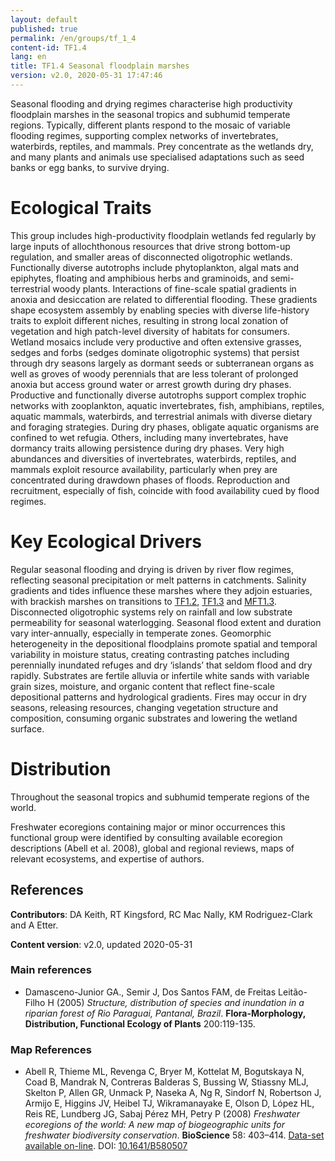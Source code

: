 ```yaml
---
layout: default
published: true
permalink: /en/groups/tf_1_4
content-id: TF1.4
lang: en
title: TF1.4 Seasonal floodplain marshes
version: v2.0, 2020-05-31 17:47:46
---
```


Seasonal flooding and drying regimes characterise high productivity floodplain marshes in the seasonal tropics and subhumid temperate regions. Typically, different plants respond to the mosaic of variable flooding regimes, supporting complex networks of invertebrates, waterbirds, reptiles, and mammals. Prey concentrate as the wetlands dry, and many plants and animals use specialised adaptations such as seed banks or egg banks, to survive drying.

# Ecological Traits
 
This group includes high-productivity floodplain wetlands fed regularly by large inputs of allochthonous resources that drive strong bottom-up regulation, and smaller areas of disconnected oligotrophic wetlands. Functionally diverse autotrophs include phytoplankton, algal mats and epiphytes, floating and amphibious herbs and graminoids, and semi-terrestrial woody plants. Interactions of fine-scale spatial gradients in anoxia and desiccation are related to differential flooding. These gradients shape ecosystem assembly by enabling species with diverse life-history traits to exploit different niches, resulting in strong local zonation of vegetation and high patch-level diversity of habitats for consumers. Wetland mosaics include very productive and often extensive grasses, sedges and forbs (sedges dominate oligotrophic systems) that persist through dry seasons largely as dormant seeds or subterranean organs as well as groves of woody perennials that are less tolerant of prolonged anoxia but access ground water or arrest growth during dry phases. Productive and functionally diverse autotrophs support complex trophic networks with zooplankton, aquatic invertebrates, fish, amphibians, reptiles, aquatic mammals,  waterbirds, and terrestrial animals with diverse dietary and foraging strategies. During dry phases, obligate aquatic organisms are confined to wet refugia. Others, including many invertebrates, have dormancy traits allowing persistence during dry phases. Very high abundances and diversities of invertebrates, waterbirds, reptiles, and mammals exploit resource availability, particularly when prey are concentrated during drawdown phases of floods. Reproduction and recruitment, especially of fish, coincide with food availability cued by flood regimes.
 
# Key Ecological Drivers
 
Regular seasonal flooding and drying is driven by river flow regimes, reflecting seasonal precipitation or melt patterns in catchments. Salinity gradients and tides influence these marshes where they adjoin estuaries, with brackish marshes on transitions to [TF1.2](/explore/groups/TF1.2), [TF1.3](/explore/groups/TF1.3) and [MFT1.3](/explore/groups/MFT1.3). Disconnected oligotrophic systems rely on rainfall and low substrate permeability for seasonal waterlogging. Seasonal flood extent and duration vary inter-annually, especially in temperate zones. Geomorphic heterogeneity in the depositional floodplains promote spatial and temporal variability in moisture status, creating contrasting patches including perennially inundated refuges and dry ‘islands’ that seldom flood and dry rapidly. Substrates are fertile alluvia or infertile white sands with variable grain sizes, moisture, and organic content that reflect fine-scale depositional patterns and hydrological gradients. Fires may occur in dry seasons, releasing resources, changing vegetation structure and composition, consuming organic substrates and lowering the wetland surface. 
 
# Distribution
 
Throughout the seasonal tropics and subhumid temperate regions of the world.

Freshwater ecoregions containing major or minor occurrences this functional group were identified by consulting available ecoregion descriptions (Abell et al. 2008), global and regional reviews, maps of relevant ecosystems, and expertise of authors.

## References

**Contributors**: DA Keith, RT Kingsford, RC Mac Nally, KM Rodriguez-Clark and A Etter.

**Content version**: v2.0, updated 2020-05-31

### Main references
* Damasceno-Junior GA., Semir J, Dos Santos FAM, de Freitas Leitão-Filho H  (2005) *Structure, distribution of species and inundation in a riparian forest of Rio Paraguai, Pantanal, Brazil*. **Flora-Morphology, Distribution, Functional Ecology of Plants** 200:119-135.

### Map References
* Abell R, Thieme ML, Revenga C, Bryer M, Kottelat M, Bogutskaya N, Coad B, Mandrak N, Contreras Balderas S, Bussing W, Stiassny MLJ, Skelton P, Allen GR, Unmack P, Naseka A, Ng R, Sindorf N, Robertson J, Armijo E, Higgins JV, Heibel TJ, Wikramanayake E, Olson D, López HL, Reis RE, Lundberg JG, Sabaj Pérez MH, Petry P  (2008) *Freshwater ecoregions of the world: A new map of biogeographic units for freshwater biodiversity conservation*. **BioScience** 58: 403–414. [Data-set available on-line](http://www.feow.org). DOI: [10.1641/B580507](http://doi.org/10.1641/B580507)


